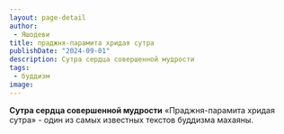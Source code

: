 ```yaml
---
layout: page-detail
author:
 - Яшодеви
title: праджня-парамита хридая сутра
publishDate: "2024-09-01"
description: Сутра сердца совершенной мудрости
tags:
 - буддизм
image: 
---
```


__Сутра сердца совершенной мудрости__
«Праджня-парамита хридая сутра» - один из самых известных текстов буддизма махаяны.

